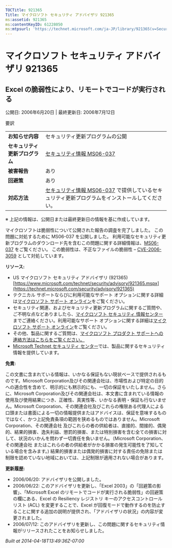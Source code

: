 ```yaml
---
TOCTitle: 921365
Title: マイクロソフト セキュリティ アドバイザリ 921365
ms:assetid: 921365
ms:contentKeyID: 61228050
ms:mtpsurl: 'https://technet.microsoft.com/ja-JP/library/921365(v=Security.10)'
---
```


マイクロソフト セキュリティ アドバイザリ 921365
===============================================

Excel の脆弱性により、リモートでコードが実行される
--------------------------------------------------

公開日: 2006年6月20日 | 最終更新日: 2006年7月12日

要訳

|                                |                                                                                                                                                           |
|--------------------------------|-----------------------------------------------------------------------------------------------------------------------------------------------------------|
| **お知らせ内容**               | セキュリティ更新プログラムの公開                                                                                                                          |
| **セキュリティ更新プログラム** | [セキュリティ情報 MS06-037](https://technet.microsoft.com/security/bulletin/ms06-037)                                                                      |
| **被害報告**                   | あり                                                                                                                                                      |
| **回避策**                     | あり                                                                                                                                                      |
| **対応方法**                   | [セキュリティ情報 MS06-037](https://technet.microsoft.com/security/bulletin/ms06-037) で提供しているセキュリティ更新プログラムをインストールしてください。 |

※ 上記の情報は、公開日または最終更新日の情報を基に作成しています。

マイクロソフトは脆弱性について公開された報告の調査を完了しました。 この問題に対処するために MS06-037 を公開しました。 利用可能なセキュリティ更新プログラムのダウンロード先を含むこの問題に関する詳細情報は、[MS06-037](https://technet.microsoft.com/security/bulletin/ms06-037) をご覧ください。 この脆弱性は、不正なファイルの脆弱性 – [CVE-2006-3059](https://www.cve.mitre.org/cgi-bin/cvename.cgi?name=cve-2006-3059) として対処しています。

**リソース:**

-   US マイクロソフト セキュリティ アドバイザリ (921365)
    [https://www.microsoft.com/technet/security/advisory/921365.mspx](https://technet.microsoft.com/security/advisory/921365)
-   テクニカル サポートならびに利用可能なサポート オプションに関する詳細は[マイクロソフト サポート オンライン](https://support.microsoft.com/)をご覧ください。
-   セキュリティ関連、およびセキュリティ更新プログラムに関するご質問や、ご不明な点などありましたら、[マイクロソフト セキュリティ 情報センター](https://www.microsoft.com/japan/security/sicinfo.mspx)までご連絡ください。利用可能なサポート オプションに関する詳細は[マイクロソフト サポート オンライン](https://support.microsoft.com/)をご覧ください。
-   その他、製品に関するご質問は、[マイクロソフト プロダクト サポートへの連絡方法はこちらをご覧ください。](https://support.microsoft.com/select/?target=assistance)
-   [Microsoft Technet セキュリティ センター](https://technet.microsoft.com/ja-jp/security/default.aspx)では、製品に関するセキュリティ情報を提供しています。

**免責:**

この文書に含まれている情報は、いかなる保証もない現状ベースで提供されるものです。Microsoft Corporation及びその関連会社は、市場性および特定の目的への適合性を含めて、明示的にも黙示的にも、一切の保証をいたしません。さらに、Microsoft Corporation及びその関連会社は、本文書に含まれている情報の使用及び使用結果につき、正確性、真実性等、いかなる表明・保証も行ないません。Microsoft Corporation、その関連会社及びこれらの権限ある代理人による口頭または書面による一切の情報提供またはアドバイスは、保証を意味するものではなく、かつ上記免責条項の範囲を狭めるものではありません。Microsoft Corporation、その関連会社 及びこれらの者の供給者は、直接的、間接的、偶発的、結果的損害、逸失利益、懲罰的損害、または特別損害を含む全ての損害に対して、状況のいかんを問わず一切責任を負いません。（Microsoft Corporation、その関連会社 またはこれらの者の供給者がかかる損害の発生可能性を了知している場合を含みます。) 結果的損害または偶発的損害に対する責任の免除または制限を認めていない地域においては、上記制限が適用されない場合があります。

**更新履歴:**

-   2006/06/20: アドバイザリを公開しました。
-   2006/06/22: このアドバイザリを更新し、「Excel 2003」の「回避策の影響」、「Microsoft Excel のリモートでコードが実行される脆弱性」の回避策の欄にある、Excel の Resiliency レジストリ キーのアクセスコントロールリスト (ACL) を変更することで、Excel が回復モードで動作するのを防止することに関する追加の説明が提供され、「アドバイザリの状況」の内容が変更されました。
-   2006/07/12: このアドバイザリを更新し、この問題に関するセキュリティ情報がリリースされたことをお知らせしました。

*Built at 2014-04-18T13:49:36Z-07:00*